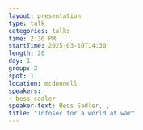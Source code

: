 ```yaml
---
layout: presentation
type: talk
categories: talks
time: 2:30 PM
startTime: 2025-03-10T14:30 
length: 20
day: 1
group: 2
spot: 1
location: mcdonnell
speakers:
- bess-sadler
speaker-text: Bess Sadler, , 
title: "Infosec for a world at war"
---
```


